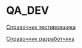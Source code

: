 # QA_DEV
[Справочник тестировщика](https://somov-qa.github.io/pdf/books/qa/index.html)

[Справочник разработчика](https://somov-qa.github.io/pdf/books/dev/index.html)
